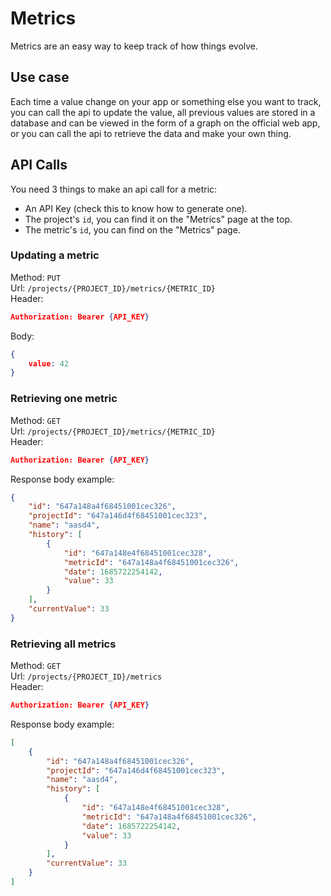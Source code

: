 # Metrics

Metrics are an easy way to keep track of how things evolve.

## Use case

Each time a value change on your app or something else you want to track, you can call the api to 
update the value, all previous values are stored in a database and can be viewed in the
form of a graph on the official web app, or you can call the api to retrieve the data and make your
own thing.

## API Calls

You need 3 things to make an api call for a metric:

- An API Key (check this to know how to generate one).
- The project's `id`, you can find it on the "Metrics" page at the top.
- The metric's `id`, you can find on the "Metrics" page.

### Updating a metric

Method: `PUT`  
Url: `/projects/{PROJECT_ID}/metrics/{METRIC_ID}`  
Header: 
```json
Authorization: Bearer {API_KEY}
```
Body:
```json
{
	value: 42
}
```

### Retrieving one metric

Method: `GET`  
Url: `/projects/{PROJECT_ID}/metrics/{METRIC_ID}`  
Header: 
```json
Authorization: Bearer {API_KEY}
```
Response body example:
```json
{
	"id": "647a148a4f68451001cec326",
	"projectId": "647a146d4f68451001cec323",
	"name": "aasd4",
	"history": [
		{
			"id": "647a148e4f68451001cec328",
			"metricId": "647a148a4f68451001cec326",
			"date": 1685722254142,
			"value": 33
		}
	],
	"currentValue": 33
}
```

### Retrieving all metrics

Method: `GET`  
Url: `/projects/{PROJECT_ID}/metrics`  
Header: 
```json
Authorization: Bearer {API_KEY}
```
Response body example:
```json
[
	{
		"id": "647a148a4f68451001cec326",
		"projectId": "647a146d4f68451001cec323",
		"name": "aasd4",
		"history": [
			{
				"id": "647a148e4f68451001cec328",
				"metricId": "647a148a4f68451001cec326",
				"date": 1685722254142,
				"value": 33
			}
		],
		"currentValue": 33
	}
]
```
